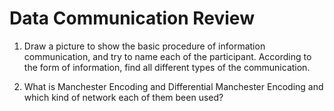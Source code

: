 # Data Communication Review

1. Draw a picture to show the basic procedure of information communication, and try to name each of the participant. According to the form of information, find all different types of the communication.

2. What is Manchester Encoding and Differential Manchester Encoding and which kind of network each of them been used?


